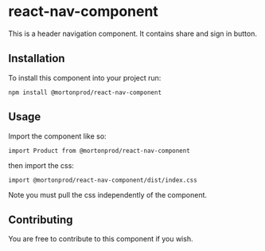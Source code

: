# react-nav-component

This is a header navigation component. It contains share and sign in button.

## Installation
To install this component into your project run:

`npm install @mortonprod/react-nav-component`

## Usage

Import the component like so: 

`
import Product from @mortonprod/react-nav-component
`


then import the css:


`
import @mortonprod/react-nav-component/dist/index.css
` 

Note you must pull the css independently of the component. 

## Contributing

You are free to contribute to this component if you wish.
